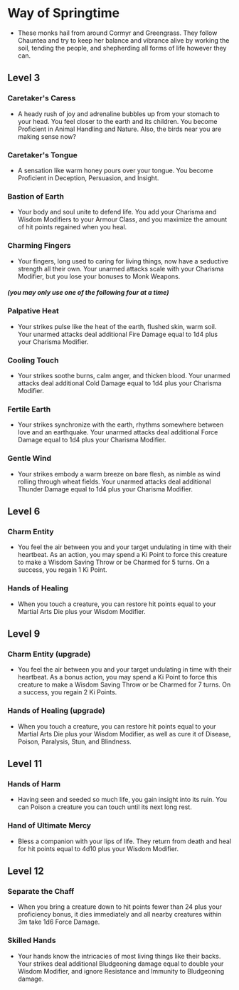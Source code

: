 # Way of Springtime
 - These monks hail from around Cormyr and Greengrass. They follow Chauntea and try to keep her balance and vibrance alive by working the soil, tending the people, and shepherding all forms of life however they can.


## Level 3
### Caretaker's Caress
 - A heady rush of joy and adrenaline bubbles up from your stomach to your head. You feel closer to the earth and its children. You become Proficient in Animal Handling and Nature. Also, the birds near you are making sense now?

### Caretaker's Tongue
 - A sensation like warm honey pours over your tongue. You become Proficient in Deception, Persuasion, and Insight.

### Bastion of Earth
 - Your body and soul unite to defend life. You add your Charisma and Wisdom Modifiers to your Armour Class, and you maximize the amount of hit points regained when you heal.

### Charming Fingers
 - Your fingers, long used to caring for living things, now have a seductive strength all their own. Your unarmed attacks scale with your Charisma Modifier, but you lose your bonuses to Monk Weapons.

##### (you may only use one of the following four at a time)
### Palpative Heat
 - Your strikes pulse like the heat of the earth, flushed skin, warm soil. Your unarmed attacks deal additional Fire Damage equal to 1d4 plus your Charisma Modifier.

### Cooling Touch
 - Your strikes soothe burns, calm anger, and thicken blood. Your unarmed attacks deal additional Cold Damage equal to 1d4 plus your Charisma Modifier.

### Fertile Earth
 - Your strikes synchronize with the earth, rhythms somewhere between love and an earthquake. Your unarmed attacks deal additional Force Damage equal to 1d4 plus your Charisma Modifier.

### Gentle Wind
 - Your strikes embody a warm breeze on bare flesh, as nimble as wind rolling through wheat fields. Your unarmed attacks deal additional Thunder Damage equal to 1d4 plus your Charisma Modifier.


## Level 6
### Charm Entity
 - You feel the air between you and your target undulating in time with their heartbeat. As an action, you may spend a Ki Point to force this creature to make a Wisdom Saving Throw or be Charmed for 5 turns. On a success, you regain 1 Ki Point.

### Hands of Healing
 - When you touch a creature, you can restore hit points equal to your Martial Arts Die plus your Wisdom Modifier.


## Level 9
### Charm Entity (upgrade)
 - You feel the air between you and your target undulating in time with their heartbeat. As a bonus action, you may spend a Ki Point to force this creature to make a Wisdom Saving Throw or be Charmed for 7 turns. On a success, you regain 2 Ki Points.

### Hands of Healing (upgrade)
 - When you touch a creature, you can restore hit points equal to your Martial Arts Die plus your Wisdom Modifier, as well as cure it of Disease, Poison, Paralysis, Stun, and Blindness.


## Level 11
### Hands of Harm
 - Having seen and seeded so much life, you gain insight into its ruin. You can Poison a creature you can touch until its next long rest.

### Hand of Ultimate Mercy
 - Bless a companion with your lips of life. They return from death and heal for hit points equal to 4d10 plus your Wisdom Modifier.


## Level 12
### Separate the Chaff
 - When you bring a creature down to hit points fewer than 24 plus your proficiency bonus, it dies immediately and all nearby creatures within 3m take 1d6 Force Damage.

### Skilled Hands
 - Your hands know the intricacies of most living things like their backs. Your strikes deal additional Bludgeoning damage equal to double your Wisdom Modifier, and ignore Resistance and Immunity to Bludgeoning damage.